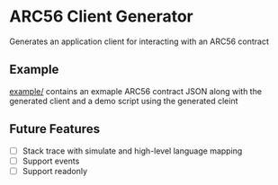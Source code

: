 # ARC56 Client Generator

Generates an application client for interacting with an ARC56 contract

## Example

[example/](example/) contains an exmaple ARC56 contract JSON along with the generated client and a demo script using the generated cleint

## Future Features

- [ ] Stack trace with simulate and high-level language mapping
- [ ] Support events
- [ ] Support readonly
